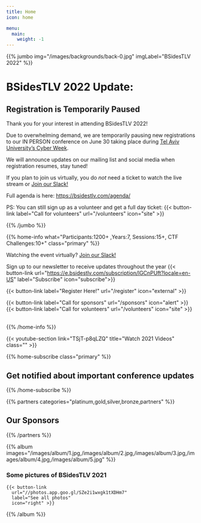 ```yaml
---
title: Home
icon: home

menu:
  main:
    weight: -1
---
```


{{% jumbo img="/images/backgrounds/back-0.jpg" imgLabel="BSidesTLV 2022" %}}


# BSidesTLV 2022 Update: 

## Registration is Temporarily Paused 

Thank you for your interest in attending BSidesTLV 2022! 

Due to overwhelming demand, we are temporarily pausing new registrations to our IN PERSON conference on June 30 taking place during [Tel Aviv University’s Cyber Week](https://cyberweek.tau.ac.il/).

We will announce updates on our mailing list and social media when registration resumes, stay tuned! 

If you plan to join us virtually, you do *not* need a ticket to watch the live stream or [Join our Slack!](https://slack.bsidstlv.com)

Full agenda is here: https://bsidestlv.com/agenda/

PS: You can still sign up as a volunteer and get a full day ticket: {{< button-link label="Call for volunteers" url="/volunteers" icon="site" >}}

{{% /jumbo %}}

{{% home-info what="Participants:1200+ ,Years:7, Sessions:15+, CTF Challenges:10+" class="primary" %}}



Watching the event virtually? [Join our Slack!](https://slack.bsidstlv.com)

Sign up to our newsletter to receive updates throughout the year
{{< button-link url="https://e.bsidestlv.com/subscription/lGCnPUft?locale=en-US" label="Subscribe" icon="subscribe">}}

{{< button-link label="Register Here!" url="/register" icon="external" >}}
<!-- {{< button-link label="Call for speakers" url="https://cfp.bsidestlv.com" icon="cfp" >}} -->
{{< button-link label="Call for sponsors" url="/sponsors" icon="alert" >}}
{{< button-link label="Call for volunteers" url="/volunteers" icon="site" >}}
&nbsp;
&nbsp;

{{% /home-info %}}

{{< youtube-section link="TSjT-p8qLZQ" title="Watch 2021 Videos" class="" >}}

{{% home-subscribe  class="primary" %}}

## Get notified about important conference updates

{{% /home-subscribe %}}

{{% partners categories="platinum,gold,silver,bronze,partners" %}}

## Our Sponsors

{{% /partners %}}

{{% album images="/images/album/1.jpg,/images/album/2.jpg,/images/album/3.jpg,/images/album/4.jpg,/images/album/5.jpg" %}}

### Some pictures of **BSidesTLV 2021**

    {{< button-link
      url="//photos.app.goo.gl/SZe2i1wxgk1tXDHm7"
      label="See all photos"
      icon="right" >}}

{{% /album  %}}
